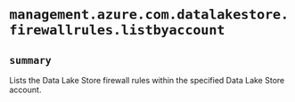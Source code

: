 # `management.azure.com.datalakestore.firewallrules.listbyaccount`

## `summary`
Lists the Data Lake Store firewall rules within the specified Data Lake Store account.



